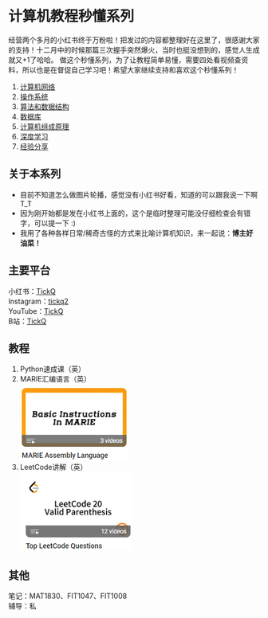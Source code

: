 # 计算机教程秒懂系列

经营两个多月的小红书终于万粉啦！把发过的内容都整理好在这里了，很感谢大家的支持！十二月中的时候那篇三次握手突然爆火，当时也挺没想到的，感觉人生成就又+1了哈哈。
做这个秒懂系列，为了让教程简单易懂，需要四处看视频查资料，所以也是在督促自己学习吧！希望大家继续支持和喜欢这个秒懂系列！

1. [计算机网络](https://github.com/chiewhui1113/CS-Tutorial/blob/main/%E8%AE%A1%E7%AE%97%E6%9C%BA%E7%BD%91%E7%BB%9C/%E8%AE%A1%E7%AE%97%E6%9C%BA%E7%BD%91%E7%BB%9C.md)
2. [操作系统](https://github.com/chiewhui1113/CS-Tutorial/blob/main/%E6%93%8D%E7%BA%B5%E7%B3%BB%E7%BB%9F/%E6%93%8D%E7%BA%B5%E7%B3%BB%E7%BB%9F.md)
3. [算法和数据结构](https://github.com/chiewhui1113/CS-Tutorial/blob/main/%E7%AE%97%E6%B3%95%E5%92%8C%E6%95%B0%E6%8D%AE%E7%BB%93%E6%9E%84/%E7%AE%97%E6%B3%95%E5%92%8C%E6%95%B0%E6%8D%AE%E7%BB%93%E6%9E%84.md)
4. [数据库](https://github.com/chiewhui1113/CS-Tutorial/blob/main/%E6%95%B0%E6%8D%AE%E5%BA%93/%E6%95%B0%E6%8D%AE%E5%BA%93.md)
5. [计算机组成原理](https://github.com/chiewhui1113/CS-Tutorial/blob/main/%E8%AE%A1%E7%AE%97%E6%9C%BA%E7%BB%84%E6%88%90%E5%8E%9F%E7%90%86/%E8%AE%A1%E7%AE%97%E6%9C%BA%E7%BB%84%E6%88%90%E5%8E%9F%E7%90%86.md)
6. [深度学习](https://github.com/chiewhui1113/CS-Tutorial/blob/main/%E6%B7%B1%E5%BA%A6%E5%AD%A6%E4%B9%A0/%E6%B7%B1%E5%BA%A6%E5%AD%A6%E4%B9%A0.md)
7. [经验分享](https://github.com/chiewhui1113/CS-Tutorial/blob/main/%E7%BB%8F%E9%AA%8C%E5%88%86%E4%BA%AB/%E7%BB%8F%E9%AA%8C%E5%88%86%E4%BA%AB.md)

## 关于本系列
- 目前不知道怎么做图片轮播，感觉没有小红书好看，知道的可以跟我说一下啊 T_T 
- 因为刚开始都是发在小红书上面的，这个是临时整理可能没仔细检查会有错字，可以提一下 :) 
- 我用了各种各样日常/稀奇古怪的方式来比喻计算机知识，来一起说：**博主好油菜！**

## 主要平台
小红书：[TickQ](https://www.xiaohongshu.com/user/profile/604b1ba1000000000100b0ee) <br>
Instagram：[tickq2](https://www.instagram.com/tickq2/) <br>
YouTube：[TickQ](https://www.youtube.com/@TickQ-2) <br>
B站：[TickQ](https://b23.tv/gBTkakk)

## 教程
1. Python速成课（英）
2. MARIE汇编语言（英）<br>
[![MARIE](./Assets/marie.png)](https://www.youtube.com/watch?v=EVUe44rCm3c&list=PLiVa9GQCsXJ1b4y9j9dKxNh-J-wSE82QT)
4. LeetCode讲解（英）<br>
[![LEETCODE](./Assets/leetcode.png)](https://www.youtube.com/watch?v=o2zTVv6uV3A&list=PLiVa9GQCsXJ2h9HprbKQ1CKA6btqIXICG)


## 其他
笔记：MAT1830、FIT1047、FIT1008 <br>
辅导：私
